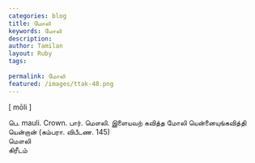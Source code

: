 ```yaml
---
categories: blog
title: மோலி
keywords: மோலி
description: 
author: Tamilan
layout: Ruby
tags: 
 
permalink: மோலி
featured: /images/ttak-48.png
---
```

  
[ mōli ]  
  
பெ. mauli. Crown. பார். மௌலி. இளையவற் கவித்த மோலி யென்னையுங்கவித்தி யென்றான் (கம்பரா. விபீடண. 145)  
மௌலி  
கிரீடம்